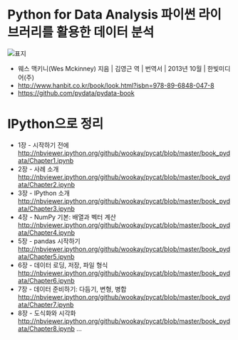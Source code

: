 Python for Data Analysis 파이썬 라이브러리를 활용한 데이터 분석
===============================================================
 ![표지](http://image.hanbit.co.kr/cover/_m_2047m.gif)
 * 웨스 맥키니(Wes Mckinney) 지음 | 김영근 역 | 번역서 | 2013년 10월 | 한빛미디어(주)
 * <http://www.hanbit.co.kr/book/look.html?isbn=978-89-6848-047-8>
 * <https://github.com/pydata/pydata-book>

IPython으로 정리
================
 * 1장 - 시작하기 전에 <http://nbviewer.ipython.org/github/wookay/pycat/blob/master/book_pydata/Chapter1.ipynb>
 * 2장 - 사례 소개 <http://nbviewer.ipython.org/github/wookay/pycat/blob/master/book_pydata/Chapter2.ipynb>
 * 3장 - IPython 소개 <http://nbviewer.ipython.org/github/wookay/pycat/blob/master/book_pydata/Chapter3.ipynb>
 * 4장 - NumPy 기본: 배열과 벡터 계산 <http://nbviewer.ipython.org/github/wookay/pycat/blob/master/book_pydata/Chapter4.ipynb>
 * 5장 - pandas 시작하기 <http://nbviewer.ipython.org/github/wookay/pycat/blob/master/book_pydata/Chapter5.ipynb>
 * 6장 - 데이터 로딩, 저장, 파일 형식 <http://nbviewer.ipython.org/github/wookay/pycat/blob/master/book_pydata/Chapter6.ipynb>
 * 7장 - 데이터 준비하기: 다듬기, 변형, 병합 <http://nbviewer.ipython.org/github/wookay/pycat/blob/master/book_pydata/Chapter7.ipynb>
 * 8장 - 도식화와 시각화 <http://nbviewer.ipython.org/github/wookay/pycat/blob/master/book_pydata/Chapter8.ipynb>
 ...
